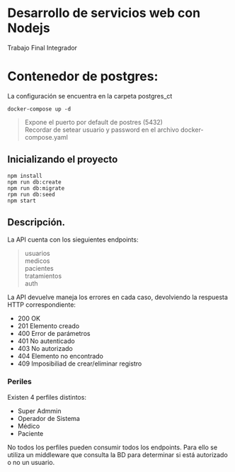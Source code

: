 # Desarrollo de servicios web con Nodejs
Trabajo Final Integrador

# Contenedor de postgres:
La configuración se encuentra en la carpeta postgres_ct
```
docker-compose up -d
```
> Expone el puerto por default de postres (5432)  
> Recordar de setear usuario y password en el archivo docker-compose.yaml

## Inicializando el proyecto
```
npm install
npm run db:create
npm run db:migrate
rpm run db:seed
npm start
```

## Descripción.
La API cuenta con los sieguientes endpoints:
> usuarios  
> medicos  
> pacientes  
> tratamientos  
> auth

La API devuelve maneja los errores en cada caso, devolviendo la respuesta HTTP correspondiente:
- 200 OK
- 201 Elemento creado
- 400 Error de parámetros
- 401 No autenticado
- 403 No autorizado
- 404 Elemento no encontrado
- 409 Imposibiliad de crear/eliminar registro

### Periles
Existen 4 perfiles distintos:

- Super Admmin
- Operador de Sistema
- Médico
- Paciente

No todos los perfiles pueden consumir todos los endpoints. Para ello se utiliza un middleware que consulta la BD para determinar si está autorizado o no un usuario.





